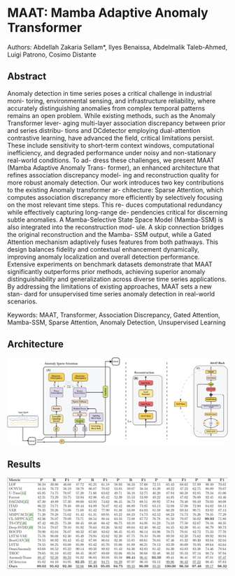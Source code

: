 # MAAT: Mamba Adaptive Anomaly Transformer
Authors: Abdellah Zakaria Sellam*, Ilyes Benaissa, Abdelmalik Taleb-Ahmed, Luigi
Patrono, Cosimo Distante

## Abstract
Anomaly detection in time series poses a critical challenge in industrial moni-
toring, environmental sensing, and infrastructure reliability, where accurately
distinguishing anomalies from complex temporal patterns remains an open
problem. While existing methods, such as the Anomaly Transformer lever-
aging multi-layer association discrepancy between prior and series distribu-
tions and DCdetector employing dual-attention contrastive learning, have
advanced the field, critical limitations persist. These include sensitivity
to short-term context windows, computational inefficiency, and degraded
performance under noisy and non-stationary real-world conditions. To ad-
dress these challenges, we present MAAT (Mamba Adaptive Anomaly Trans-
former), an enhanced architecture that refines association discrepancy model-
ing and reconstruction quality for more robust anomaly detection. Our work
introduces two key contributions to the existing Anomaly transformer ar-
chitecture: Sparse Attention, which computes association discrepancy more
efficiently by selectively focusing on the most relevant time steps. This re-
duces computational redundancy while effectively capturing long-range de-
pendencies critical for discerning subtle anomalies. A Mamba-Selective State
Space Model (Mamba-SSM) is also integrated into the reconstruction mod-
ule. A skip connection bridges the original reconstruction and the Mamba-
SSM output, while a Gated Attention mechanism adaptively fuses features
from both pathways. This design balances fidelity and contextual enhancement dynamically, 
improving anomaly localization and overall detection performance. 
Extensive experiments on benchmark datasets demonstrate that
MAAT significantly outperforms prior methods, achieving superior anomaly
distinguishability and generalization across diverse time series applications.
By addressing the limitations of existing approaches, MAAT sets a new stan-
dard for unsupervised time series anomaly detection in real-world scenarios.

Keywords:  MAAT, Transformer, Association Discrepancy, Gated Attention, Mamba-SSM, Sparse Attention, Anomaly Detection, Unsupervised Learning

## Architecture
![alt text](img/full_maat.png)

## Results
![alt text](img/result.png)
